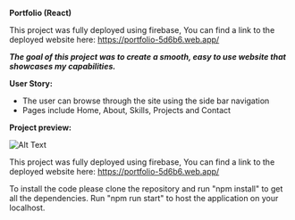 **Portfolio (React)**

This project was fully deployed using firebase,
You can find a link to the deployed website here: https://portfolio-5d6b6.web.app/

_**The goal of this project was to create a smooth, easy to use website that showcases my capabilities.**_

**User Story:**
- The user can browse through the site using the side bar navigation
- Pages include Home, About, Skills, Projects and Contact

**Project preview:**

![Alt Text](https://i.gyazo.com/b51a895d6f1696a319aa97143f5ffba8.png)

This project was fully deployed using firebase,
You can find a link to the deployed website here: https://portfolio-5d6b6.web.app/

To install the code please clone the repository and run "npm install" to get all the dependencies. Run "npm run start" to host the application on your localhost.
